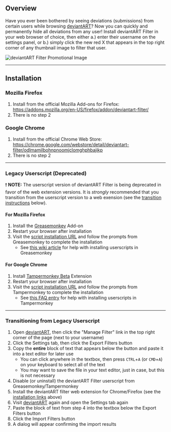 ## Overview
Have you ever been bothered by seeing deviations (submissions) from certain users while browsing [deviantART](https://www.deviantart.com)? Now you can quickly and permanently hide all deviations from any user! Install deviantART Filter in your web browser of choice, then either a.) enter their username on the settings panel, or b.) simply click the new red X that appears in the top right corner of any thumbnail image to filter that user.

![deviantART Filter Promotional Image](https://raw.githubusercontent.com/rthaut/deviantART-Filter/master/resources/screenshots/Promo.png)

* * *

## Installation
### Mozilla Firefox
1. Install from the official Mozilla Add-ons for Firefox: <https://addons.mozilla.org/en-US/firefox/addon/deviantart-filter/>
1. There is no step 2

### Google Chrome
1. Install from the official Chrome Web Store: <https://chrome.google.com/webstore/detail/deviantart-filter/odlmamilbohnpnoomjclomghphbajikp>
1. There is no step 2

* * *

### Legacy Userscript (Deprecated)
 :exclamation: **NOTE:** The userscript version of deviantART Filter is being deprecated in favor of the web extension versions. It is *strongly* recommended that you transition from the userscript version to a web exension (see the [transition instructions](#transitioning-from-legacy-userscript) below).
#### For Mozilla Firefox
1. Install the [Greasemonkey](https://addons.mozilla.org/en-US/firefox/addon/greasemonkey) Add-on
1. Restart your browser after installation
1. Visit the [script installation URL](https://github.com/rthaut/deviantART-Filter/raw/master/dist/userscript/deviantart_filter.user.js) and follow the prompts from Greasemonkey to complete the installation
    - See [this wiki article](https://wiki.greasespot.net/Greasemonkey_Manual:Installing_Scripts) for help with installing userscripts in Greasemonkey
#### For Google Chrome
1. Install [Tampermonkey Beta](https://chrome.google.com/webstore/detail/tampermonkey-beta/gcalenpjmijncebpfijmoaglllgpjagf) Extension
1. Restart your browser after installation
1. Visit the [script installation URL](https://github.com/rthaut/deviantART-Filter/raw/master/dist/userscript/deviantart_filter.user.js) and follow the prompts from Tampermonkey to complete the installation
    - See [this FAQ entry](http://tampermonkey.net/faq.php#Q102) for help with installing userscripts in Tampermonkey

* * *

### Transitioning from Legacy Userscript
1. Open [deviantART](https://www.deviantart.com/), then click the "Manage Filter" link in the top right corner of the page (next to your username)
1. Click the Settings tab, then click the Export Filters button
1. Copy the **entire** block of text that appears below the button and paste it into a text editor for later use
    - You can click anywhere in the textbox, then press `CTRL`+`A` (or `CMD`+`A`) on your keyboard to select all of the text
    - You may want to save the file in your text editor, just in case, but this is not necessary
1. Disable (or uninstall) the deviantART Filter userscript from Greasemonkey/Tampermonkey
1. Install the deviantART filter web extension for Chrome/Firefox (see the [installation links](#installation) above)
1. Visit [deviantART](https://www.deviantart.com/) again and open the Settings tab again
1. Paste the block of text from step 4 into the textbox below the Export Filters button
1. Click the Import Filters button
1. A dialog will appear confirming the import results
